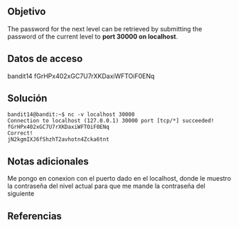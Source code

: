 ## Objetivo

The password for the next level can be retrieved by submitting the password of the current level to **port 30000 on localhost**.

## Datos de acceso

bandit14
fGrHPx402xGC7U7rXKDaxiWFTOiF0ENq

## Solución

```bash()
bandit14@bandit:~$ nc -v localhost 30000
Connection to localhost (127.0.0.1) 30000 port [tcp/*] succeeded!
fGrHPx402xGC7U7rXKDaxiWFTOiF0ENq
Correct!
jN2kgmIXJ6fShzhT2avhotn4Zcka6tnt
```

## Notas adicionales

Me pongo en conexion con el puerto dado en el localhost, donde le muestro la contraseña del nivel actual para que me mande la contraseña del siguiente

## Referencias